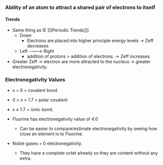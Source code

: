 ### Ability of an atom to attract a shared pair of electrons to itself
#### Trends
- Same thing as IE ([[Periodic Trends]])
	- Down 
		- Electrons are placed into higher principle energy levels -> Zeff decreases.
	- Left ----> Right
		- addition of protons > addition of electrons. -> Zeff increases.
- Greater Zeff -> electron are more attracted to the nucleus -> greater electronegativity.


### Electronegativity Values
- x = 0 = covalent bond
- 0 < x < 1.7 = polar covalent
- x ≥ 1.7 = ionic bond.

- Fluorine has electronegativity value of 4.0
	- Can be easier to compare/estimate electronegativity by seeing how close an element is to Fluorine.
- Noble gases = 0 electronegativity.
	- They have a complete octet already so they are content without any extra. 


